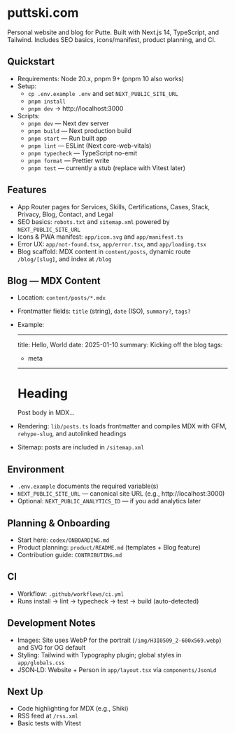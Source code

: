# puttski.com

Personal website and blog for Putte. Built with Next.js 14, TypeScript, and Tailwind. Includes SEO basics, icons/manifest, product planning, and CI.

## Quickstart

- Requirements: Node 20.x, pnpm 9+ (pnpm 10 also works)
- Setup:
  - `cp .env.example .env` and set `NEXT_PUBLIC_SITE_URL`
  - `pnpm install`
  - `pnpm dev` → http://localhost:3000
- Scripts:
  - `pnpm dev` — Next dev server
  - `pnpm build` — Next production build
  - `pnpm start` — Run built app
  - `pnpm lint` — ESLint (Next core-web-vitals)
  - `pnpm typecheck` — TypeScript no-emit
  - `pnpm format` — Prettier write
  - `pnpm test` — currently a stub (replace with Vitest later)

## Features

- App Router pages for Services, Skills, Certifications, Cases, Stack, Privacy, Blog, Contact, and Legal
- SEO basics: `robots.txt` and `sitemap.xml` powered by `NEXT_PUBLIC_SITE_URL`
- Icons & PWA manifest: `app/icon.svg` and `app/manifest.ts`
- Error UX: `app/not-found.tsx`, `app/error.tsx`, and `app/loading.tsx`
- Blog scaffold: MDX content in `content/posts`, dynamic route `/blog/[slug]`, and index at `/blog`

## Blog — MDX Content

- Location: `content/posts/*.mdx`
- Frontmatter fields: `title` (string), `date` (ISO), `summary?`, `tags?`
- Example:

  ---
  title: Hello, World
  date: 2025-01-10
  summary: Kicking off the blog
  tags:
    - meta
  ---

  # Heading
  Post body in MDX…

- Rendering: `lib/posts.ts` loads frontmatter and compiles MDX with GFM, `rehype-slug`, and autolinked headings
- Sitemap: posts are included in `/sitemap.xml`

## Environment

- `.env.example` documents the required variable(s)
- `NEXT_PUBLIC_SITE_URL` — canonical site URL (e.g., http://localhost:3000)
- Optional: `NEXT_PUBLIC_ANALYTICS_ID` — if you add analytics later

## Planning & Onboarding

- Start here: `codex/ONBOARDING.md`
- Product planning: `product/README.md` (templates + Blog feature)
- Contribution guide: `CONTRIBUTING.md`

## CI

- Workflow: `.github/workflows/ci.yml`
- Runs install → lint → typecheck → test → build (auto-detected)

## Development Notes

- Images: Site uses WebP for the portrait (`/img/H3I0509_2-600x569.webp`) and SVG for OG default
- Styling: Tailwind with Typography plugin; global styles in `app/globals.css`
- JSON‑LD: Website + Person in `app/layout.tsx` via `components/JsonLd`

## Next Up

- Code highlighting for MDX (e.g., Shiki)
- RSS feed at `/rss.xml`
- Basic tests with Vitest
